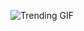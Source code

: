 
<!-- GIF_SECTION -->
![Trending GIF](https://media3.giphy.com/media/v1.Y2lkPThiYjIxNzcyMXVjbjUwNzNsYTR5cXQyemRocWcxNW40NHkzcmxhZWhkdzM5bWU1MiZlcD12MV9naWZzX3NlYXJjaCZjdD1n/LyV4cw0vDtAgc8xTHQ/giphy.gif)
<!-- END_GIF_SECTION -->
